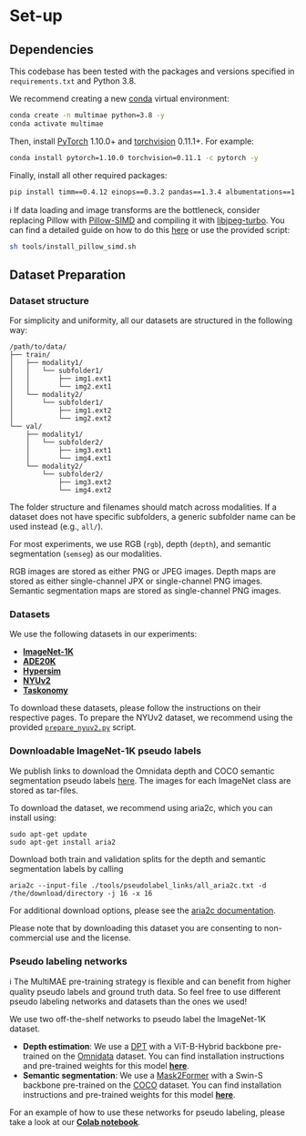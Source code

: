 # Set-up

## Dependencies

This codebase has been tested with the packages and versions specified in `requirements.txt` and Python 3.8.

We recommend creating a new [conda](https://docs.conda.io/en/latest/) virtual environment:
```bash
conda create -n multimae python=3.8 -y
conda activate multimae
```
Then, install [PyTorch](https://pytorch.org/) 1.10.0+ and [torchvision](https://pytorch.org/vision/stable/index.html) 0.11.1+. For example:
```bash
conda install pytorch=1.10.0 torchvision=0.11.1 -c pytorch -y
```

Finally, install all other required packages:
```bash
pip install timm==0.4.12 einops==0.3.2 pandas==1.3.4 albumentations==1.1.0 wandb==0.12.11
```
:information_source: If data loading and image transforms are the bottleneck, consider replacing Pillow with [Pillow-SIMD](https://github.com/uploadcare/pillow-simd) and compiling it with [libjpeg-turbo](https://github.com/libjpeg-turbo/libjpeg-turbo). You can find a detailed guide on how to do this [here](https://fastai1.fast.ai/performance.html#installation) or use the provided script:
```bash
sh tools/install_pillow_simd.sh
```

## Dataset Preparation


### Dataset structure

For simplicity and uniformity, all our datasets are structured in the following way:
```
/path/to/data/
├── train/
│   ├── modality1/
│   │   └── subfolder1/
│   │       ├── img1.ext1
│   │       └── img2.ext1
│   └── modality2/
│       └── subfolder1/
│           ├── img1.ext2
│           └── img2.ext2
└── val/
    ├── modality1/
    │   └── subfolder2/
    │       ├── img3.ext1
    │       └── img4.ext1
    └── modality2/
        └── subfolder2/
            ├── img3.ext2
            └── img4.ext2
```
The folder structure and filenames should match across modalities.
If a dataset does not have specific subfolders, a generic subfolder name can be used instead (e.g., `all/`). 

For most experiments, we use RGB  (`rgb`), depth (`depth`), and semantic segmentation (`semseg`) as our modalities.

RGB images are stored as either PNG or JPEG images. 
Depth maps are stored as either single-channel JPX or single-channel PNG images. 
Semantic segmentation maps are stored as single-channel PNG images.

### Datasets

We use the following datasets in our experiments:
- [**ImageNet-1K**](https://www.image-net.org/)
- [**ADE20K**](https://groups.csail.mit.edu/vision/datasets/ADE20K/)
- [**Hypersim**](https://github.com/apple/ml-hypersim)
- [**NYUv2**](https://cs.nyu.edu/~silberman/datasets/nyu_depth_v2.html)
- [**Taskonomy**](https://github.com/StanfordVL/taskonomy/tree/master/data)

To download these datasets, please follow the instructions on their respective pages. 
To prepare the NYUv2 dataset, we recommend using the provided [`prepare_nyuv2.py`](tools/prepare_nyuv2.py) script.

### Downloadable ImageNet-1K pseudo labels

We publish links to download the Omnidata depth and COCO semantic segmentation pseudo labels [here](https://github.com/EPFL-VILAB/MultiMAE/tree/main/tools/pseudolabel_links).
The images for each ImageNet class are stored as tar-files.

To download the dataset, we recommend using aria2c, which you can install using:

```
sudo apt-get update
sudo apt-get install aria2
```

Download both train and validation splits for the depth and semantic segmentation labels by calling

```
aria2c --input-file ./tools/pseudolabel_links/all_aria2c.txt -d /the/download/directory -j 16 -x 16
```

For additional download options, please see the [aria2c documentation](http://aria2.github.io/manual/en/html/aria2c.html).

Please note that by downloading this dataset you are consenting to non-commercial use and the license.

### Pseudo labeling networks

:information_source: The MultiMAE pre-training strategy is flexible and can benefit from higher quality pseudo labels and ground truth data. So feel free to use different pseudo labeling networks and datasets than the ones we used!

We use two off-the-shelf networks to pseudo label the ImageNet-1K dataset. 

- **Depth estimation**: We use a [DPT](https://arxiv.org/abs/2103.13413) with a ViT-B-Hybrid backbone pre-trained on the [Omnidata](https://omnidata.vision/) dataset. You can find installation instructions and pre-trained weights for this model [**here**](https://docs.omnidata.vision/pretrained.html).
- **Semantic segmentation**: We use a [Mask2Former](https://bowenc0221.github.io/mask2former/) with a Swin-S backbone pre-trained on the [COCO](https://cocodataset.org/) dataset. You can find installation instructions and pre-trained weights for this model [**here**](https://github.com/facebookresearch/Mask2Former).

For an example of how to use these networks for pseudo labeling, please take a look at our [**Colab notebook**](https://colab.research.google.com/github/EPFL-VILAB/MultiMAE/blob/main/MultiMAE_Demo.ipynb).
